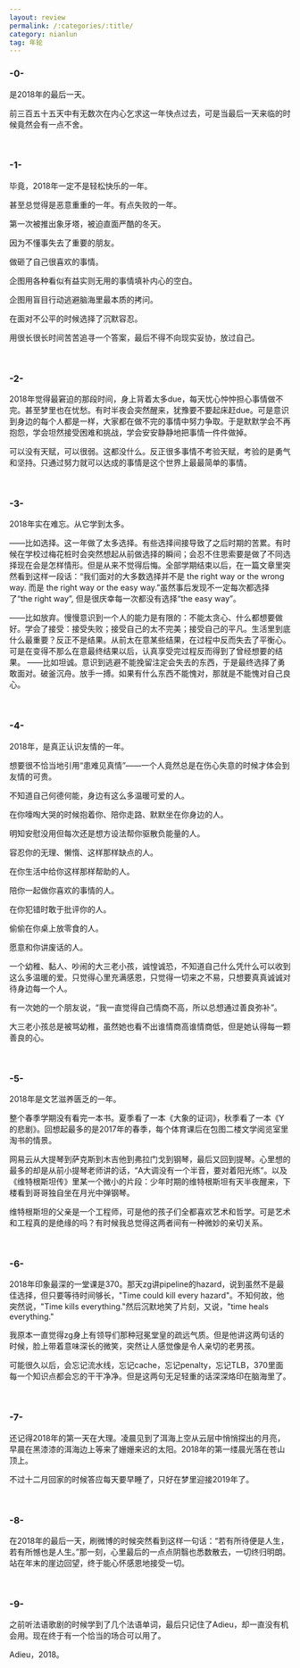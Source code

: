 ```yaml
---
layout: review
permalink: /:categories/:title/
category: nianlun
tag: 年轮
---
```


### -0-
是2018年的最后一天。

前三百五十五天中有无数次在内心乞求这一年快点过去，可是当最后一天来临的时候竟然会有一点不舍。

<br/>

### -1-
毕竟，2018年一定不是轻松快乐的一年。

甚至总觉得是恶意重重的一年。有点失败的一年。

第一次被推出象牙塔，被迫直面严酷的冬天。

因为不懂事失去了重要的朋友。

做砸了自己很喜欢的事情。

企图用各种看似有益实则无用的事情填补内心的空白。

企图用盲目行动逃避脑海里最本质的拷问。

在面对不公平的时候选择了沉默容忍。

用很长很长时间苦苦追寻一个答案，最后不得不向现实妥协，放过自己。

<br/>

### -2-
2018年觉得最窘迫的那段时间，身上背着太多due，每天忧心忡忡担心事情做不完。甚至梦里也在忧愁。有时半夜会突然醒来，犹豫要不要起床赶due。可是意识到身边的每个人都是一样，大家都在做不完的事情中努力争取。于是默默学会不再抱怨，学会坦然接受困难和挑战，学会安安静静地把事情一件件做掉。

可以没有天赋，可以很弱。这都没什么。反正很多事情不考验天赋，考验的是勇气和坚持。只通过努力就可以达成的事情是这个世界上最最简单的事情。

<br/>

### -3-
2018年实在难忘。从它学到太多。

——比如选择。这一年做了太多选择。有些选择间接导致了之后时期的苦累。有时候在学校过梅花桩时会突然想起从前做选择的瞬间；会忍不住思索要是做了不同选择现在会是怎样情形。但是从来不觉得后悔。全部学期结束以后，在一篇文章里突然看到这样一段话：“我们面对的大多数选择并不是 the right way or the wrong way. 而是 the right way or the easy way.”虽然事后发现不一定每次都选择了“the right way”, 但是很庆幸每一次都没有选择“the easy way”。

——比如放弃。慢慢意识到一个人的能力是有限的：不能太贪心、什么都想要做好。学会了接受：接受失败；接受自己的太不完美；接受自己的平凡。生活里到底什么最重要？反正不是结果。从前太在意某些结果，在过程中反而失去了平衡心。可是在变得不那么在意最终结果以后，认真享受完过程反而得到了曾经想要的结果。
——比如坦诚。意识到逃避不能挽留注定会失去的东西，于是最终选择了勇敢面对。破釜沉舟。放手一搏。如果有什么东西不能愧对，那就是不能愧对自己良心。

<br/>

### -4-
2018年，是真正认识友情的一年。

想要很不恰当地引用“患难见真情”——一个人竟然总是在伤心失意的时候才体会到友情的可贵。

不知道自己何德何能，身边有这么多温暖可爱的人。

在你嚎啕大哭的时候抱着你、陪你走路、默默坐在你身边的人。

明知安慰没用但每次还是想方设法帮你驱散负能量的人。

容忍你的无理、懒惰、这样那样缺点的人。

在你生活中给你这样那样帮助的人。

陪你一起做你喜欢的事情的人。

在你犯错时敢于批评你的人。

偷偷在你桌上放零食的人。

愿意和你讲废话的人。

一个幼稚、黏人、吵闹的大三老小孩，诚惶诚恐，不知道自己什么凭什么可以收到这么多温暖的爱。只觉得心里充满感恩，只觉得一切来之不易，只想要真真诚诚对待身边每一个人。

有一次她的一个朋友说，“我一直觉得自己情商不高，所以总想通过善良弥补”。

大三老小孩总是被骂幼稚，虽然她也看不出谁情商高谁情商低，但是她认得每一颗善良的心。

<br/>

### -5-
2018年是文艺滋养匮乏的一年。

整个春季学期没有看完一本书。夏季看了一本《大象的证词》，秋季看了一本《Y的悲剧》。回想起最多的是2017年的春季，每个体育课后在包图二楼文学阅览室里淘书的情景。

网易云从大提琴到萨克斯到木吉他到弗拉门戈到钢琴，最后又回到提琴。心里想的最多的却是从前小提琴老师讲的话，“A大调没有一个半音，要对着阳光练”。以及《维特根斯坦传》里某一个微小的片段：少年时期的维特根斯坦有天半夜醒来，下楼看到哥哥独自坐在月光中弹钢琴。

维特根斯坦的父亲是一个工程师，可是他的孩子们全都喜欢艺术和哲学。可是艺术和工程真的是绝缘的吗？有时候我总觉得这两者间有一种微妙的亲切关系。

<br/>

### -6-
2018年印象最深的一堂课是370。那天zg讲pipeline的hazard，说到虽然不是最佳选择，但只要等待时间够长，"Time could kill every hazard"。不知何故，他突然说，"Time kills everything."然后沉默地笑了片刻，又说，"time heals everything."

我原本一直觉得zg身上有领导们那种冠冕堂皇的疏远气质。但是他讲这两句话的时候，脸上带着意味深长的微笑，突然让人感觉像是令人亲切的老男孩。

可能很久以后，会忘记流水线，忘记cache，忘记penalty，忘记TLB，370里面每一个知识点都会忘的干干净净。但是这两句无足轻重的话深深烙印在脑海里了。

<br/>

### -7-
还记得2018年的第一天在大理。凌晨见到了洱海上空从云层中悄悄探出的月亮，早晨在黑漆漆的洱海边上等来了姗姗来迟的太阳。2018年的第一缕晨光落在苍山顶上。

不过十二月回家的时候答应每天要早睡了，只好在梦里迎接2019年了。

<br/>

### -8-
在2018年的最后一天，刷微博的时候突然看到这样一句话：“若有所待便是人生，若有所憾也是人生。”那一刻，心里最后的一点点阴翳也悉数散去，一切终归明朗。站在年末的崖边回望，终于能心怀感恩地接受一切。

<br/>

### -9-
之前听法语歌剧的时候学到了几个法语单词，最后只记住了Adieu，却一直没有机会用。现在终于有一个恰当的场合可以用了。

Adieu，2018。